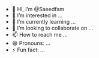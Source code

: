 - 👋 Hi, I’m @Saeedfam
- 👀 I’m interested in ...
- 🌱 I’m currently learning ...
- 💞️ I’m looking to collaborate on ...
- 📫 How to reach me ...
- 😄 Pronouns: ...
- ⚡ Fun fact: ...

<!---
Saeedfam/Saeedfam is a ✨ special ✨ repository because its `README.md` (this file) appears on your GitHub profile.
You can click the Preview link to take a look at your changes.
--->
